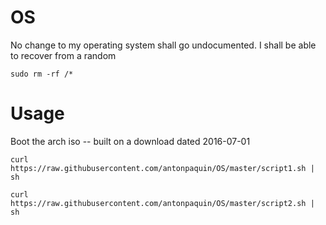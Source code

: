 # OS
No change to my operating system shall go undocumented. I shall be able to recover from a random 

`sudo rm -rf /*`

# Usage
Boot the arch iso -- built on a download dated 2016-07-01

`curl https://raw.githubusercontent.com/antonpaquin/OS/master/script1.sh | sh`

`curl https://raw.githubusercontent.com/antonpaquin/OS/master/script2.sh | sh`


